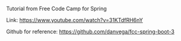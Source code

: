 Tutorial from Free Code Camp for Spring

Link: https://www.youtube.com/watch?v=31KTdfRH6nY

Github for reference: https://github.com/danvega/fcc-spring-boot-3
